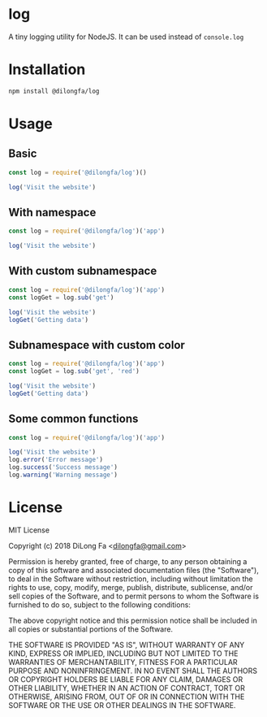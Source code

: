 # log
A tiny logging utility for NodeJS. It can be used instead of `console.log`

# Installation
```bash
npm install @dilongfa/log
```
# Usage
## Basic
```js
const log = require('@dilongfa/log')()

log('Visit the website')
```

## With namespace
```js
const log = require('@dilongfa/log')('app')

log('Visit the website')
```

## With custom subnamespace
```js
const log = require('@dilongfa/log')('app')
const logGet = log.sub('get')

log('Visit the website')
logGet('Getting data')
```

## Subnamespace with custom color
```js
const log = require('@dilongfa/log')('app')
const logGet = log.sub('get', 'red')

log('Visit the website')
logGet('Getting data')
```

## Some common functions 
```js
const log = require('@dilongfa/log')('app')

log('Visit the website')
log.error('Error message')
log.success('Success message')
log.warning('Warning message')
```

# License
MIT License

Copyright (c) 2018 DiLong Fa &lt;dilongfa@gmail.com&gt;

Permission is hereby granted, free of charge, to any person obtaining a copy
of this software and associated documentation files (the "Software"), to deal
in the Software without restriction, including without limitation the rights
to use, copy, modify, merge, publish, distribute, sublicense, and/or sell
copies of the Software, and to permit persons to whom the Software is
furnished to do so, subject to the following conditions:

The above copyright notice and this permission notice shall be included in all
copies or substantial portions of the Software.

THE SOFTWARE IS PROVIDED "AS IS", WITHOUT WARRANTY OF ANY KIND, EXPRESS OR
IMPLIED, INCLUDING BUT NOT LIMITED TO THE WARRANTIES OF MERCHANTABILITY,
FITNESS FOR A PARTICULAR PURPOSE AND NONINFRINGEMENT. IN NO EVENT SHALL THE
AUTHORS OR COPYRIGHT HOLDERS BE LIABLE FOR ANY CLAIM, DAMAGES OR OTHER
LIABILITY, WHETHER IN AN ACTION OF CONTRACT, TORT OR OTHERWISE, ARISING FROM,
OUT OF OR IN CONNECTION WITH THE SOFTWARE OR THE USE OR OTHER DEALINGS IN THE
SOFTWARE.
